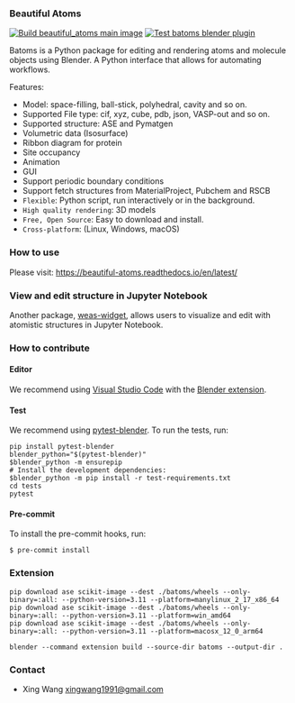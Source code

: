 ### Beautiful Atoms
[![Build beautiful_atoms main image](https://github.com/beautiful-atoms/beautiful-atoms/actions/workflows/build_main_image.yml/badge.svg)](https://github.com/beautiful-atoms/beautiful-atoms/actions/workflows/build_main_image.yml)
[![Test batoms blender plugin](https://github.com/beautiful-atoms/beautiful-atoms/actions/workflows/batoms_plugin_test.yaml/badge.svg)](https://github.com/beautiful-atoms/beautiful-atoms/actions/workflows/batoms_plugin_test.yaml)

Batoms is a Python package for editing and rendering atoms and molecule objects using Blender. A Python interface that allows for automating workflows.

Features:

* Model: space-filling, ball-stick, polyhedral, cavity and so on.
* Supported File type: cif, xyz, cube, pdb, json, VASP-out and so on.
* Supported structure: ASE and Pymatgen
* Volumetric data (Isosurface)
* Ribbon diagram for protein
* Site occupancy
* Animation
* GUI
* Support periodic boundary conditions
* Support fetch structures from MaterialProject, Pubchem and RSCB
* ``Flexible``: Python script, run interactively or in the background.
* ``High quality rendering``:  3D models
* ``Free, Open Source``: Easy to download and install.
* ``Cross-platform``: (Linux, Windows, macOS)


### How to use

Please visit: https://beautiful-atoms.readthedocs.io/en/latest/

### View and edit structure in Jupyter Notebook
Another package, [weas-widget](https://github.com/superstar54/weas-widget), allows users to visualize and edit with atomistic structures in Jupyter Notebook.

### How to contribute

#### Editor
We recommend using [Visual Studio Code](https://code.visualstudio.com/) with the [Blender extension](https://github.com/JacquesLucke/blender_vscode).

#### Test
We recommend using [pytest-blender](https://pypi.org/project/pytest-blender/). To run the tests, run:

```console
pip install pytest-blender
blender_python="$(pytest-blender)"
$blender_python -m ensurepip
# Install the development dependencies:
$blender_python -m pip install -r test-requirements.txt
cd tests
pytest
```

#### Pre-commit
To install the pre-commit hooks, run:

```console
$ pre-commit install
```


### Extension

```
pip download ase scikit-image --dest ./batoms/wheels --only-binary=:all: --python-version=3.11 --platform=manylinux_2_17_x86_64
pip download ase scikit-image --dest ./batoms/wheels --only-binary=:all: --python-version=3.11 --platform=win_amd64
pip download ase scikit-image --dest ./batoms/wheels --only-binary=:all: --python-version=3.11 --platform=macosx_12_0_arm64
```

```
blender --command extension build --source-dir batoms --output-dir .
```

### Contact
* Xing Wang  <xingwang1991@gmail.com>

